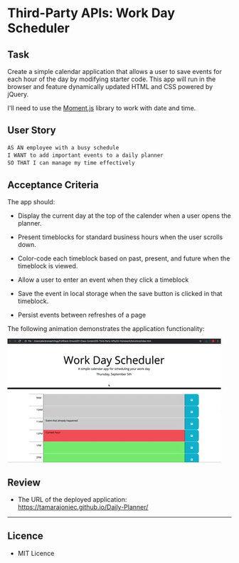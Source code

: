 # Third-Party APIs: Work Day Scheduler

##  Task

Create a simple calendar application that allows a user to save events for each hour of the day by modifying starter code. This app will run in the browser and feature dynamically updated HTML and CSS powered by jQuery.

I'll need to use the [Moment.js](https://momentjs.com/) library to work with date and time.

## User Story

```md
AS AN employee with a busy schedule
I WANT to add important events to a daily planner
SO THAT I can manage my time effectively
```
 
## Acceptance Criteria

The app should:

* Display the current day at the top of the calender when a user opens the planner.
 
* Present timeblocks for standard business hours when the user scrolls down.
 
* Color-code each timeblock based on past, present, and future when the timeblock is viewed.
 
* Allow a user to enter an event when they click a timeblock

* Save the event in local storage when the save button is clicked in that timeblock.

* Persist events between refreshes of a page

The following animation demonstrates the application functionality:

![A user clicks on slots on the color-coded calendar and edits the events.](./images/05-third-party-apis-homework-demo.gif)


## Review

* The URL of the deployed application:  https://tamarajoniec.github.io/Daily-Planner/

---
## Licence

* MIT Licence
